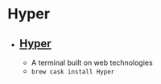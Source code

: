 # Hyper
- [Hyper](https://hyper.is/)
  - 
  - A terminal built on web technologies
  - `brew cask install Hyper`
